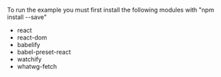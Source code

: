 To run the example you must first install the following modules with "npm install --save"
- react
- react-dom
- babelify
- babel-preset-react
- watchify
- whatwg-fetch
